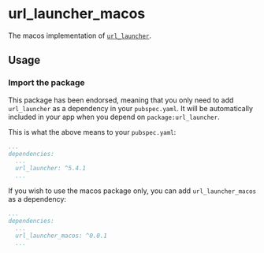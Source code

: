 # url_launcher_macos

The macos implementation of [`url_launcher`][1].

## Usage

### Import the package

This package has been endorsed, meaning that you only need to add `url_launcher`
as a dependency in your `pubspec.yaml`. It will be automatically included in your app
when you depend on `package:url_launcher`.

This is what the above means to your `pubspec.yaml`:

```yaml
...
dependencies:
  ...
  url_launcher: ^5.4.1
  ...
```

If you wish to use the macos package only, you can add  `url_launcher_macos` as a
dependency:

```yaml
...
dependencies:
  ...
  url_launcher_macos: ^0.0.1
  ...
```

[1]: ../url_launcher/url_launcher
